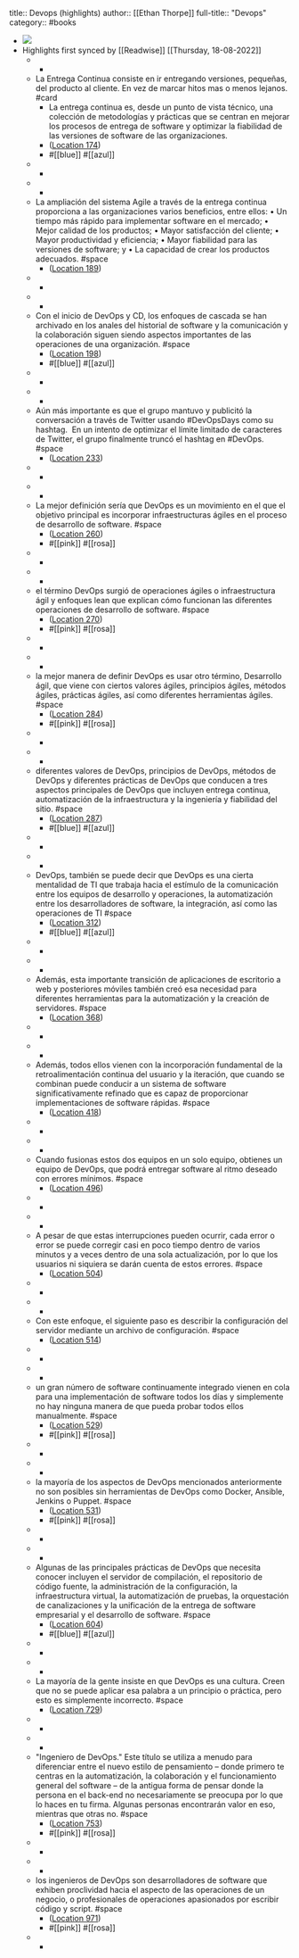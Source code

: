 title:: Devops (highlights)
author:: [[Ethan Thorpe]]
full-title:: "Devops"
category:: #books

- ![](https://images-na.ssl-images-amazon.com/images/I/41aqSxka3IL._SL200_.jpg)
- Highlights first synced by [[Readwise]] [[Thursday, 18-08-2022]]
	- -
	- La Entrega Continua consiste en ir entregando versiones, pequeñas, del producto al cliente. En vez de marcar hitos mas o menos lejanos. #card
		- La entrega continua es, desde un punto de vista técnico, una colección de metodologías y prácticas que se centran en mejorar los procesos de entrega de software y optimizar la fiabilidad de las versiones de software de las organizaciones.
		- ([Location 174](https://readwise.io/to_kindle?action=open&asin=B07YGWQL7D&location=174))
		- #[[blue]] #[[azul]]
	- -
	- -
	- La ampliación del sistema Agile a través de la entrega continua proporciona a las organizaciones varios beneficios, entre ellos: • Un tiempo más rápido para implementar software en el mercado; • Mejor calidad de los productos; • Mayor satisfacción del cliente; • Mayor productividad y eficiencia; • Mayor fiabilidad para las versiones de software; y • La capacidad de crear los productos adecuados. #space
		- ([Location 189](https://readwise.io/to_kindle?action=open&asin=B07YGWQL7D&location=189))
	- -
	- -
	- Con el inicio de DevOps y CD, los enfoques de cascada se han archivado en los anales del historial de software y la comunicación y la colaboración siguen siendo aspectos importantes de las operaciones de una organización. #space
		- ([Location 198](https://readwise.io/to_kindle?action=open&asin=B07YGWQL7D&location=198))
		- #[[blue]] #[[azul]]
	- -
	- -
	- Aún más importante es que el grupo mantuvo y publicitó la conversación a través de Twitter usando #DevOpsDays como su hashtag.  En un intento de optimizar el límite limitado de caracteres de Twitter, el grupo finalmente truncó el hashtag en #DevOps. #space
		- ([Location 233](https://readwise.io/to_kindle?action=open&asin=B07YGWQL7D&location=233))
	- -
	- -
	- La mejor definición sería que DevOps es un movimiento en el que el objetivo principal es incorporar infraestructuras ágiles en el proceso de desarrollo de software. #space
		- ([Location 260](https://readwise.io/to_kindle?action=open&asin=B07YGWQL7D&location=260))
		- #[[pink]] #[[rosa]]
	- -
	- -
	- el término DevOps surgió de operaciones ágiles o infraestructura ágil y enfoques lean que explican cómo funcionan las diferentes operaciones de desarrollo de software. #space
		- ([Location 270](https://readwise.io/to_kindle?action=open&asin=B07YGWQL7D&location=270))
		- #[[pink]] #[[rosa]]
	- -
	- -
	- la mejor manera de definir DevOps es usar otro término, Desarrollo ágil, que viene con ciertos valores ágiles, principios ágiles, métodos ágiles, prácticas ágiles, así como diferentes herramientas ágiles. #space
		- ([Location 284](https://readwise.io/to_kindle?action=open&asin=B07YGWQL7D&location=284))
		- #[[pink]] #[[rosa]]
	- -
	- -
	- diferentes valores de DevOps, principios de DevOps, métodos de DevOps y diferentes prácticas de DevOps que conducen a tres aspectos principales de DevOps que incluyen entrega continua, automatización de la infraestructura y la ingeniería y fiabilidad del sitio. #space
		- ([Location 287](https://readwise.io/to_kindle?action=open&asin=B07YGWQL7D&location=287))
		- #[[blue]] #[[azul]]
	- -
	- -
	- DevOps, también se puede decir que DevOps es una cierta mentalidad de TI que trabaja hacia el estímulo de la comunicación entre los equipos de desarrollo y operaciones, la automatización entre los desarrolladores de software, la integración, así como las operaciones de TI #space
		- ([Location 312](https://readwise.io/to_kindle?action=open&asin=B07YGWQL7D&location=312))
		- #[[blue]] #[[azul]]
	- -
	- -
	- Además, esta importante transición de aplicaciones de escritorio a web y posteriores móviles también creó esa necesidad para diferentes herramientas para la automatización y la creación de servidores. #space
		- ([Location 368](https://readwise.io/to_kindle?action=open&asin=B07YGWQL7D&location=368))
	- -
	- -
	- Además, todos ellos vienen con la incorporación fundamental de la retroalimentación continua del usuario y la iteración, que cuando se combinan puede conducir a un sistema de software significativamente refinado que es capaz de proporcionar implementaciones de software rápidas. #space
		- ([Location 418](https://readwise.io/to_kindle?action=open&asin=B07YGWQL7D&location=418))
	- -
	- -
	- Cuando fusionas estos dos equipos en un solo equipo, obtienes un equipo de DevOps, que podrá entregar software al ritmo deseado con errores mínimos. #space
		- ([Location 496](https://readwise.io/to_kindle?action=open&asin=B07YGWQL7D&location=496))
	- -
	- -
	- A pesar de que estas interrupciones pueden ocurrir, cada error o error se puede corregir casi en poco tiempo dentro de varios minutos y a veces dentro de una sola actualización, por lo que los usuarios ni siquiera se darán cuenta de estos errores. #space
		- ([Location 504](https://readwise.io/to_kindle?action=open&asin=B07YGWQL7D&location=504))
	- -
	- -
	- Con este enfoque, el siguiente paso es describir la configuración del servidor mediante un archivo de configuración. #space
		- ([Location 514](https://readwise.io/to_kindle?action=open&asin=B07YGWQL7D&location=514))
	- -
	- -
	- un gran número de software continuamente integrado vienen en cola para una implementación de software todos los días y simplemente no hay ninguna manera de que pueda probar todos ellos manualmente. #space
		- ([Location 529](https://readwise.io/to_kindle?action=open&asin=B07YGWQL7D&location=529))
		- #[[pink]] #[[rosa]]
	- -
	- -
	- la mayoría de los aspectos de DevOps mencionados anteriormente no son posibles sin herramientas de DevOps como Docker, Ansible, Jenkins o Puppet. #space
		- ([Location 531](https://readwise.io/to_kindle?action=open&asin=B07YGWQL7D&location=531))
		- #[[pink]] #[[rosa]]
	- -
	- -
	- Algunas de las principales prácticas de DevOps que necesita conocer incluyen el servidor de compilación, el repositorio de código fuente, la administración de la configuración, la infraestructura virtual, la automatización de pruebas, la orquestación de canalizaciones y la unificación de la entrega de software empresarial y el desarrollo de software. #space
		- ([Location 604](https://readwise.io/to_kindle?action=open&asin=B07YGWQL7D&location=604))
		- #[[blue]] #[[azul]]
	- -
	- -
	- La mayoría de la gente insiste en que DevOps es una cultura. Creen que no se puede aplicar esa palabra a un principio o práctica, pero esto es simplemente incorrecto. #space
		- ([Location 729](https://readwise.io/to_kindle?action=open&asin=B07YGWQL7D&location=729))
	- -
	- -
	- "Ingeniero de DevOps." Este título se utiliza a menudo para diferenciar entre el nuevo estilo de pensamiento – donde primero te centras en la automatización, la colaboración y el funcionamiento general del software – de la antigua forma de pensar donde la persona en el back-end no necesariamente se preocupa por lo que lo haces en tu firma. Algunas personas encontrarán valor en eso, mientras que otras no. #space
		- ([Location 753](https://readwise.io/to_kindle?action=open&asin=B07YGWQL7D&location=753))
		- #[[pink]] #[[rosa]]
	- -
	- -
	- los ingenieros de DevOps son desarrolladores de software que exhiben proclividad hacia el aspecto de las operaciones de un negocio, o profesionales de operaciones apasionados por escribir código y script. #space
		- ([Location 971](https://readwise.io/to_kindle?action=open&asin=B07YGWQL7D&location=971))
		- #[[pink]] #[[rosa]]
	- -